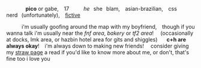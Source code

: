 
⠀⠀⠀⠀⠀**pico** or gabe,⠀ 17 ⠀⠀⠀ *he*⠀she⠀blam, ⠀asian-brazilian,⠀ css nerd⠀(unfortunately),⠀ [fictive](https://newgrounds.fandom.com/wiki/Pico)

⠀⠀⠀⠀i'm usually goofing around the map with my boyfriend,⠀ though if you wanna talk i'm usually near the *fnf area*, *bakery* or *tf2 area*! ⠀ (occasionally at docks, lmk area, or hazbin hotel area for gits and shiggles) ⠀⠀**c+h are always okay**!⠀  i'm always down to making new friends! ⠀ consider giving my [straw page](https://atliens.straw.page) a read if you'd like to know more about me, or don't, that's fine too i love you
